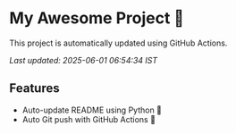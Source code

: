 # My Awesome Project 🚀

This project is automatically updated using GitHub Actions.

_Last updated: 2025-06-01 06:54:34 IST_

## Features
- Auto-update README using Python 🐍
- Auto Git push with GitHub Actions 🤖
